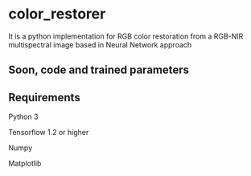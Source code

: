 # color_restorer
It is a python implementation for RGB color restoration from a RGB-NIR multispectral image based in Neural Network approach

## Soon, code and trained parameters

## Requirements

Python 3

Tensorflow  1.2 or higher

Numpy

Matplotlib

